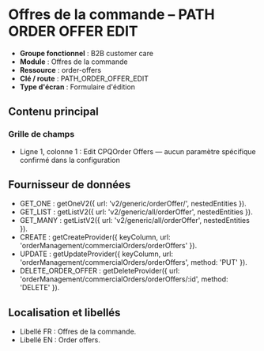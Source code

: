 # Offres de la commande – PATH ORDER OFFER EDIT

- **Groupe fonctionnel** : B2B customer care
- **Module** : Offres de la commande
- **Ressource** : order-offers
- **Clé / route** : PATH_ORDER_OFFER_EDIT
- **Type d'écran** : Formulaire d'édition

## Contenu principal
### Grille de champs
- Ligne 1, colonne 1 : Edit CPQOrder Offers — aucun paramètre spécifique confirmé dans la configuration

## Fournisseur de données
- GET_ONE : getOneV2({
  url: 'v2/generic/orderOffer/',
  nestedEntities
}).
- GET_LIST : getListV2({
  url: 'v2/generic/all/orderOffer',
  nestedEntities
}).
- GET_MANY : getListV2({
  url: 'v2/generic/all/orderOffer',
  nestedEntities
}).
- CREATE : getCreateProvider({
  keyColumn,
  url: 'orderManagement/commercialOrders/orderOffers'
}).
- UPDATE : getUpdateProvider({
  keyColumn,
  url: 'orderManagement/commercialOrders/orderOffers',
  method: 'PUT'
}).
- DELETE_ORDER_OFFER : getDeleteProvider({
  url: 'orderManagement/commercialOrders/orderOffers/:id',
  method: 'DELETE'
}).

## Localisation et libellés
- Libellé FR : Offres de la commande.
- Libellé EN : Order offers.